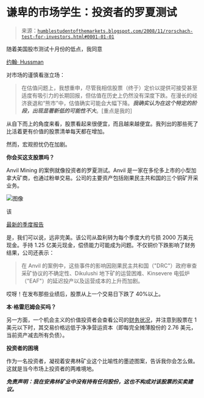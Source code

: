 <!--yml

类别：未分类

日期：2024-05-18 01:02:50

-->

# 谦卑的市场学生：投资者的罗夏测试

> 来源：[`humblestudentofthemarkets.blogspot.com/2008/11/rorschach-test-for-investors.html#0001-01-01`](https://humblestudentofthemarkets.blogspot.com/2008/11/rorschach-test-for-investors.html#0001-01-01)

随着美国股市测试十月份的低点，我同意

[约翰· Hussman](http://www.hussmanfunds.com/wmc/wmc081110.htm)

对市场的谨慎看涨立场：

> 在估值问题上，我想重申，尽管我相信股票（终于）定价以提供可接受甚至适度有吸引力的长期回报，但估值在历史上仍然没有深度下跌。在漫长的经济衰退和“熊市”中，估值确实可能会大幅下降。***我确实认为在这个特定的阶段，出现显著新低的可能性不大***。[重点是我的]

从自下而上的角度来看，股票看起来很便宜，而且越来越便宜。我列出的那些死了比活着更有价值的股票清单每天都在增加。

然而，宏观担忧仍在加剧。

**你会买这支股票吗？**

Anvil Mining 的案例就像投资者的罗夏测试。Anvil 是一家在多伦多上市的小型加拿大矿商，也通过粉单交易。公司的主要资产包括刚果民主共和国的三个铜矿开采业务。

![图像](https://blogger.googleusercontent.com/img/b/R29vZ2xl/AVvXsEh_JmjEP5qyQYzvVvB-SYJESkkNufwirA__1RNC_LNQlvNcqXWnBYmQH8wmf5UcpESdqHRIEdVSDyEfpZl_h0_OvI5RedJcd2Atyjj1xwtVLlmp0JKm1RkcRbYJWFjN8FSOD4BNSSGuynvb/s1600-h/AVM.png)

该

[最新的季度报告](http://biz.yahoo.com/cnw/081113/anvilmining_q3results.html?.v=1)

是，我们可以说，远非完美。该公司从盈利转为每个季度大约亏损 2000 万美元现金。手持 1.25 亿美元现金，偿债能力可能成为问题。不仅铜价下跌影响了财务结果，公司还表示：

> 在 Anvil 的案例中，这些事件的影响因刚果民主共和国（"DRC"）政府审查采矿协议的不确定性、Dikulushi 地下矿的运营困难、Kinsevere 电弧炉（"EAF"）的延迟投产以及运营成本的上升而加剧。

哎呀！在发布那些业绩后，股票从上一个交易日下跌了 40%以上。

**本·格雷厄姆会买吗？**

另一方面，一个机会主义的价值投资者会查看公司的[财务状况](http://www.anvilmining.com/files/September%20Quarter%20Financial%20Statements%20_November%2013%202008_.pdf)，并注意到股票在 1 美元以下时，其交易价格远低于净净营运资本（即每完全摊薄股份的 2.76 美元，当前资产减去所有负债）。

**投资者的困境**

作为一名投资者，凝视着安弗林矿业这个比喻性的墨迹图案，告诉我你会怎么做。这就是当今市场上投资者的两难境地。

***免责声明：我在安弗林矿业中没有持有任何股份，这也不构成对该股票的买卖建议。***
